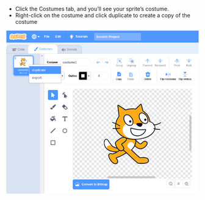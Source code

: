 - Click the Costumes tab, and you’ll see your sprite’s costume.
- Right-click on the costume and click duplicate to create a copy of the costume

![duplicate-costume](images/duplicate-costume.png)
